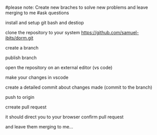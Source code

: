 #please note: Create new braches to solve new problems  and leave merging to me
#ask questions


install and setup git bash and destiop

clone the repository to your system
https://github.com/samuel-ibits/dorm.git

create a branch <branch-name>

publish branch
 
open the repository on an external editor (vs code)

make your changes in vscode

create a detailed commit about changes made (commit to the branch)


push to origin

crreate pull request 

it should direct you to your browser 
confirm pull request

and leave them merging to me...
